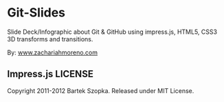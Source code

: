 Git-Slides
============

Slide Deck/Infographic about Git & GitHub using impress.js, HTML5, CSS3 3D transforms and
transitions.

By: www.zachariahmoreno.com


Impress.js LICENSE
---------

Copyright 2011-2012 Bartek Szopka. Released under MIT License.

